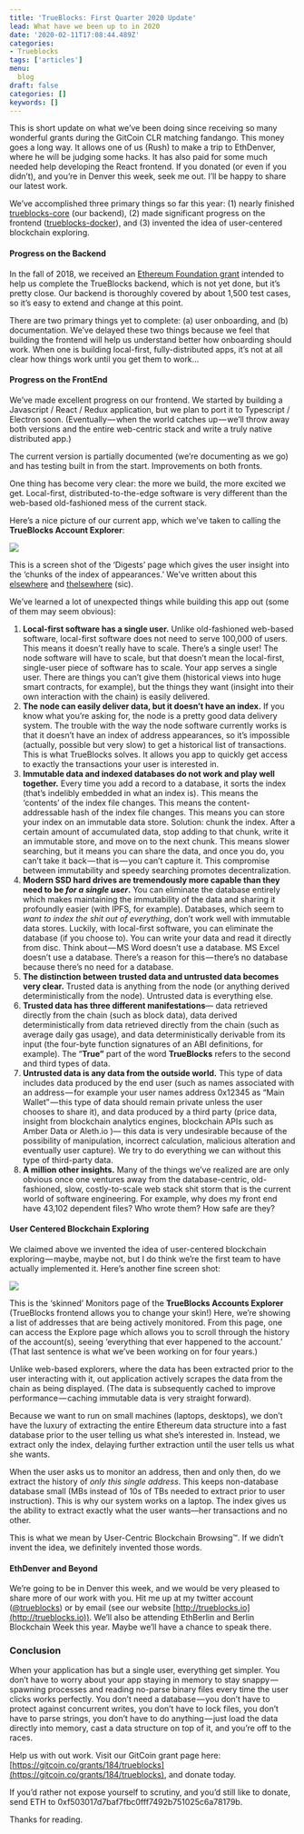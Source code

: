```yaml
---
title: 'TrueBlocks: First Quarter 2020 Update'
lead: What have we been up to in 2020
date: '2020-02-11T17:08:44.489Z'
categories:
- Trueblocks
tags: ['articles']
menu: 
  blog
draft: false
categories: []
keywords: []
---
```


This is short update on what we’ve been doing since receiving so many wonderful grants during the GitCoin CLR matching fandango. This money goes a long way. It allows one of us (Rush) to make a trip to EthDenver, where he will be judging some hacks. It has also paid for some much needed help developing the React frontend. If you donated (or even if you didn’t), and you’re in Denver this week, seek me out. I’ll be happy to share our latest work.

We’ve accomplished three primary things so far this year: (1) nearly finished [trueblocks-core](https://github.com/TrueBlocks/trueblocks-core) (our backend), (2) made significant progress on the frontend ([trueblocks-docker](https://github.com/TrueBlocks/trueblocks-docker)), and (3) invented the idea of user-centered blockchain exploring.

#### Progress on the Backend

In the fall of 2018, we received an [Ethereum Foundation grant](https://bitcoinist.com/trueblocks-ethereum-foundation-grant/) intended to help us complete the TrueBlocks backend, which is not yet done, but it’s pretty close. Our backend is thoroughly covered by about 1,500 test cases, so it’s easy to extend and change at this point.

There are two primary things yet to complete: (a) user onboarding, and (b) documentation. We’ve delayed these two things because we feel that building the frontend will help us understand better how onboarding should work. When one is building local-first, fully-distributed apps, it’s not at all clear how things work until you get them to work…

#### Progress on the FrontEnd

We’ve made excellent progress on our frontend. We started by building a Javascript / React / Redux application, but we plan to port it to Typescript / Electron soon. (Eventually — when the world catches up — we’ll throw away both versions and the entire web-centric stack and write a truly native distributed app.)

The current version is partially documented (we’re documenting as we go) and has testing built in from the start. Improvements on both fronts.

One thing has become very clear: the more we build, the more excited we get. Local-first, distributed-to-the-edge software is very different than the web-based old-fashioned mess of the current stack.

Here’s a nice picture of our current app, which we’ve taken to calling the **TrueBlocks Account Explorer**:

![](/blog/img/036-TrueBlocks-First-Quarter-2020-Update-001.png)

This is a screen shot of the ‘Digests’ page which gives the user insight into the ‘chunks of the index of appearances.’ We’ve written about this [elsewhere](https://medium.com/@tjayrush/indexing-addresses-on-the-ethereum-blockchain-5c0806161eb9) and [thelsewhere](https://medium.com/@tjayrush) (sic).

We’ve learned a lot of unexpected things while building this app out (some of them may seem obvious):

1.  **Local-first software has a single user.** Unlike old-fashioned web-based software, local-first software does not need to serve 100,000 of users. This means it doesn’t really have to scale. There’s a single user! The node software will have to scale, but that doesn’t mean the local-first, single-user piece of software has to scale. Your app serves a single user. There are things you can’t give them (historical views into huge smart contracts, for example), but the things they want (insight into their own interaction with the chain) is easily delivered.
2.  **The node can easily deliver data, but it doesn’t have an index.** If you know what you’re asking for, the node is a pretty good data delivery system. The trouble with the way the node software currently works is that it doesn’t have an index of address appearances, so it’s impossible (actually, possible but very slow) to get a historical list of transactions. This is what TrueBlocks solves. It allows you app to quickly get access to exactly the transactions your user is interested in.
3.  **Immutable data and indexed databases do not work and play well together.** Every time you add a record to a database, it sorts the index (that’s indelibly embedded in what an index is). This means the ‘contents’ of the index file changes. This means the content-addressable hash of the index file changes. This means you can store your index on an immutable data store. Solution: chunk the index. After a certain amount of accumulated data, stop adding to that chunk, write it an immutable store, and move on to the next chunk. This means slower searching, but it means you can share the data, and once you do, you can’t take it back — that is — you can’t capture it. This compromise between immutability and speedy searching promotes decentralization.
4.  **Modern SSD hard drives are tremendously more capable than they need to be _for a single user_.** You can eliminate the database entirely which makes maintaining the immutability of the data and sharing it profoundly easier (with IPFS, for example). Databases, which seem to _want to index the shit out of everything_, don’t work well with immutable data stores. Luckily, with local-first software, you can eliminate the database (if you choose to). You can write your data and read it directly from disc. Think about — MS Word doesn’t use a database. MS Excel doesn’t use a database. There’s a reason for this — there’s no database because there’s no need for a database.
5.  **The distinction between trusted data and untrusted data becomes very clear.** Trusted data is anything from the node (or anything derived deterministically from the node). Untrusted data is everything else.
6.  **Trusted data has three different manifestations**— data retrieved directly from the chain (such as block data), data derived deterministically from data retrieved directly from the chain (such as average daily gas usage), and data deterministically derivable from its input (the four-byte function signatures of an ABI definitions, for example). The “**True”** part of the word **TrueBlocks** refers to the second and third types of data.
7.  **Untrusted data is any data from the outside world.** This type of data includes data produced by the end user (such as names associated with an address — for example your user names address 0x12345 as “Main Wallet” — this type of data should remain private unless the user chooses to share it), and data produced by a third party (price data, insight from blockchain analytics engines, blockchain APIs such as Amber Data or Aleth.io )— this data is very undesirable because of the possibility of manipulation, incorrect calculation, malicious alteration and eventually user capture). We try to do everything we can without this type of third-party data.
8.  **A million other insights.** Many of the things we’ve realized are are only obvious once one ventures away from the database-centric, old-fashioned, slow, costly-to-scale web stack shit storm that is the current world of software engineering. For example, why does my front end have 43,102 dependent files? Who wrote them? How safe are they?

#### User Centered Blockchain Exploring

We claimed above we invented the idea of user-centered blockchain exploring — maybe, maybe not, but I do think we’re the first team to have actually implemented it. Here’s another fine screen shot:

![](/blog/img/036-TrueBlocks-First-Quarter-2020-Update-002.png)

This is the ‘skinned’ Monitors page of the **TrueBlocks Accounts Explorer** (TrueBlocks frontend allows you to change your skin!) Here, we’re showing a list of addresses that are being actively monitored. From this page, one can access the Explore page which allows you to scroll through the history of the account(s), seeing ‘everything that ever happened to the account.’ (That last sentence is what we’ve been working on for four years.)

Unlike web-based explorers, where the data has been extracted prior to the user interacting with it, out application actively scrapes the data from the chain as being displayed. (The data is subsequently cached to improve performance — caching immutable data is very straight forward).

Because we want to run on small machines (laptops, desktops), we don’t have the luxury of extracting the entire Ethereum data structure into a fast database prior to the user telling us what she’s interested in. Instead, we extract only the index, delaying further extraction until the user tells us what she wants.

When the user asks us to monitor an address, then and only then, do we extract the history of _only this single address_. This keeps non-database database small (MBs instead of 10s of TBs needed to extract prior to user instruction). This is why our system works on a laptop. The index gives us the ability to extract exactly what the user wants—her transactions and no other.

This is what we mean by User-Centric Blockchain Browsing™. If we didn’t invent the idea, we definitely invented those words.

#### EthDenver and Beyond

We’re going to be in Denver this week, and we would be very pleased to share more of our work with you. Hit me up at my twitter account ([@trueblocks](http://twitter.com/@trueblocks)) or by email (see our website [http://trueblocks.io](http://trueblocks.io)). We’ll also be attending EthBerlin and Berlin Blockchain Week this year. Maybe we’ll have a chance to speak there.

### Conclusion

When your application has but a single user, everything get simpler. You don’t have to worry about your app staying in memory to stay snappy — spawning processes and reading no-parse binary files every time the user clicks works perfectly. You don’t need a database — you don’t have to protect against concurrent writes, you don’t have to lock files, you don’t have to parse strings, you don’t have to do anything — just load the data directly into memory, cast a data structure on top of it, and you’re off to the races.

Help us with out work. Visit our GitCoin grant page here: [https://gitcoin.co/grants/184/trueblocks](https://gitcoin.co/grants/184/trueblocks), and donate today.

If you’d rather not expose yourself to scrutiny, and you’d still like to donate, send ETH to 0xf503017d7baf7fbc0fff7492b751025c6a78179b.

Thanks for reading.
